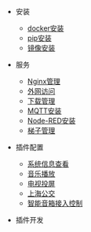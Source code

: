 - 安装

  - [docker安装](docker_install.md)
  - [pip安装](pip_install.md)
  - [镜像安装](image_install.md)

- 服务
  - [Nginx管理](install_nginx.md)
  - [外网访问](frp_install.md)
  - [下载管理](install_aria2.md)
  - [MQTT安装](install_mqtt_.md)
  - [Node-RED安装](install_nodered.md)
  - [梯子管理](install_v2.md)

- 插件配置

  - [系统信息查看](system_info.md)
  - [音乐播放](image_install.md)
  - [电视投屏](tv_cast.md)
  - [上海公交](image_install.md)
  - [智能音箱接入控制](image_install.md)

- 插件开发

